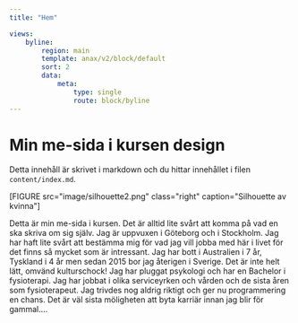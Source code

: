 ```yaml
---
title: "Hem"

views:
    byline:
        region: main
        template: anax/v2/block/default
        sort: 2
        data:
            meta: 
                type: single
                route: block/byline
---
```

Min me-sida i kursen design
=========================

Detta innehåll är skrivet i markdown och du hittar innehållet i filen `content/index.md`.

[FIGURE src="image/silhouette2.png" class="right" caption="Silhouette av kvinna"]

Detta är min me-sida i kursen. Det är alltid lite svårt att komma på vad en ska skriva om sig själv. 
Jag är uppvuxen i Göteborg och i Stockholm. Jag har haft lite svårt att bestämma mig för vad jag vill jobba med här i livet
för det finns så mycket som är intressant. Jag har bott i Australien i 7 år, Tyskland i 4 år men sedan 2015 bor jag 
återigen i Sverige. Det är inte helt lätt, omvänd kulturschock!
Jag har pluggat psykologi och har en Bachelor i fysioterapi. Jag har jobbat i olika serviceyrken och vården och de sista
åren som fysioterapeut. Jag trivdes nog aldrig riktigt och ger nu programmering en chans. Det är väl sista möligheten att
byta karriär innan jag blir för gammal....

